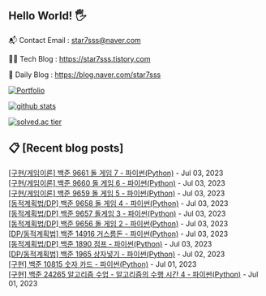 ## Hello World! 🖐

📬 Contact Email : star7sss@naver.com

👨‍💻 Tech Blog : https://star7sss.tistory.com

🤪 Daily Blog : https://blog.naver.com/star7sss

[![Portfolio](https://img.shields.io/badge/Portfolio-%23000000.svg?style=for-the-badge&logo=firefox&logoColor=#FF7139)](https://fern-way-13f.notion.site/Jang-Thang-3b7b327981a2456c8ee5952eadb848b9)

[![github stats](https://github-readme-stats.vercel.app/api?username=jangThang&show_icons=true&hide_border=False)](https://star7sss.tistory.com)

[![solved.ac tier](http://mazassumnida.wtf/api/v2/generate_badge?boj=star7sss)](https://solved.ac/star7sss)

## 📋 [Recent blog posts]
[[구현/게임이론] 백준 9661 돌 게임 7 - 파이썬(Python)](https://star7sss.tistory.com/906) - Jul 03, 2023<br>
[[구현/게임이론] 백준 9660 돌 게임 6 - 파이썬(Python)](https://star7sss.tistory.com/905) - Jul 03, 2023<br>
[[구현/게임이론] 백준 9659 돌 게임 5 - 파이썬(Python)](https://star7sss.tistory.com/904) - Jul 03, 2023<br>
[[동적계획법/DP] 백준 9658 돌 게임 4 - 파이썬(Python)](https://star7sss.tistory.com/903) - Jul 03, 2023<br>
[[동적계획법/DP] 백준 9657 돌게임 3 - 파이썬(Python)](https://star7sss.tistory.com/902) - Jul 03, 2023<br>
[[동적계획법/DP] 백준 9656 돌 게임 2 - 파이썬(Python)](https://star7sss.tistory.com/901) - Jul 03, 2023<br>
[[DP/동적계획법] 백준 14916 거스름돈 - 파이썬(Python)](https://star7sss.tistory.com/900) - Jul 03, 2023<br>
[[동적계획법/DP] 백준 1890 점프 - 파이썬(Python)](https://star7sss.tistory.com/899) - Jul 03, 2023<br>
[[DP/동적계획법] 백준 1965 상자넣기 - 파이썬(Python)](https://star7sss.tistory.com/898) - Jul 02, 2023<br>
[[구현] 백준 10815 숫자 카드 - 파이썬(Python)](https://star7sss.tistory.com/897) - Jul 01, 2023<br>
[[구현] 백준 24265 알고리즘 수업 - 알고리즘의 수행 시간 4 - 파이썬(Python)](https://star7sss.tistory.com/896) - Jul 01, 2023<br>
